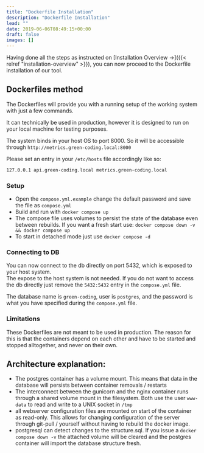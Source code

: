 ```yaml
---
title: "Dockerfile Installation"
description: "Dockerfile Installation"
lead: ""
date: 2019-06-06T08:49:15+00:00
draft: false
images: []
---
```


Having done all the steps as instructed on [Installation Overview →]({{< relref "installation-overview" >}}), you can now proceed to the Dockerfile installation of our tool.

## Dockerfiles method

The Dockerfiles will provide you with a running setup of the working system with just a few commands.

It can technically be used in production, however it is designed to run on your local machine for testing purposes.

The system binds in your host OS to port 8000. So it will be accessible through ```http://metrics.green-coding.local:8000```

Please set an entry in your ```/etc/hosts``` file accordingly like so:

```bash
127.0.0.1 api.green-coding.local metrics.green-coding.local
```

### Setup

- Open the ```compose.yml.example``` change the default password and save the file as ```compose.yml```
- Build and run with ```docker compose up```
- The compose file uses volumes to persist the state of the database even between rebuilds. If you want a fresh start use: ```docker compose down -v && docker compose up```
- To start in detached mode just use ```docker compose -d```

### Connecting to DB
You can now connect to the db directly on port 5432, which is exposed to your host system.\
The expose to the host system is not needed. If you do not want to access the db directly just remove the ```5432:5432``` entry in the ```compose.yml``` file.

The database name is ```green-coding```, user is ```postgres```, and the password is what you have specified during the ```compose.yml``` file.

### Limitations
These Dockerfiles are not meant to be used in production. The reason for this is that the containers depend on each other and have to be started and stopped alltogether, and never on their own.


## Architecture explanation:
- The postgres container has a volume mount. This means that data in the database will persists between container removals / restarts
- The interconnect between the gunicorn and the nginx container runs through a shared volume mount in the filesystem. Both use the user ```www-data``` to read and write to
a UNIX socket in ```/tmp```
- all webserver configuration files are mounted on start of the container as read-only. This allows for changing configuration of the server through git-pull / yourself
without having to rebuild the docker image.
- postgresql can detect changes to the structure.sql. If you issue a ```docker compose down -v``` the attached volume will be cleared and the postgres container
will import the database structure fresh.
